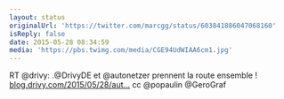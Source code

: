 ```yaml
---
layout: status
originalUrl: 'https://twitter.com/marcgg/status/603841886047068160'
isReply: false
date: 2015-05-28 08:34:59
media: 'https://pbs.twimg.com/media/CGE94UdWIAA6cm1.jpg'
---
```


RT @drivy: .@DrivyDE et @autonetzer prennent la route ensemble !  [blog.drivy.com/2015/05/28/aut…](http://blog.drivy.com/2015/05/28/autonetzer-drivy/) cc @popaulin @GeroGraf 
